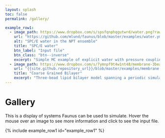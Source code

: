 ```yaml
---
layout: splash
toc: false
permalink: /gallery/

example_row1:
  - image_path: https://www.dropbox.com/s/spsfqnphqgutwrd/water.png?raw=1
    url: "https://github.com/mlund/faunus/blob/master/examples/water.yml"
    alt: "SPC/E water in the NPT ensemble"
    title: "SPC/E water"
    btn_label: "Input file"
    btn_class: "btn--inverse"
    excerpt: "Simple MC example of explicit water with pressure coupling"
  - image_path: https://www.dropbox.com/s/7ymnpf9t4w1nt48/membrane-3bead.jpg?raw=1
    url: "{{site.github.repository_url}}/blob/master/examples/membrane.yml"
    title: "Coarse Grained Bilayer"
    excerpt: "Three-bead lipid bilayer model spanning a periodic simulation box to form a bilayer. Wang-Landau sampling of bending modulus." 
---
```

<script src="https://cdnjs.cloudflare.com/ajax/libs/mathjax/2.7.0/MathJax.js?config=TeX-AMS-MML_HTMLorMML" type="text/javascript"></script>

# Gallery

This is a display of systems Faunus can be used to simulate. Hover the mouse over an
image to see more information and click to see the input file.

{% include example_row1 id="example_row1" %}

